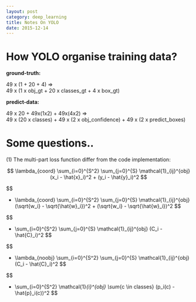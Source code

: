```yaml
---
layout: post
category: deep_learning
title: Notes On YOLO
date: 2015-12-14
---
```


# How YOLO organise training data?

**ground-truth:**

49 x (1 + 20 + 4) =>  <br />
  49 x (1 x obj_gt + 20 x classes_gt + 4 x box_gt)

**predict-data:**

49 x 20 + 49x(1x2) + 49x(4x2) =>  <br /> 
  49 x (20 x classes) + 49 x (2 x obj_confidence) + 49 x (2 x predict_boxes)
  
# Some questions..

(1) The multi-part loss function differ from the code implementation:

$$
\lambda_{coord} \sum_{i=0}^{S^2} \sum_{j=0}^{S} \mathcal{1}_{ij}^{obj} (x_i - \hat{x}_i)^2 + (y_i - \hat{y}_i)^2 
$$

$$
+ \lambda_{coord} \sum_{i=0}^{S^2} \sum_{j=0}^{S} \mathcal{1}_{ij}^{obj} (\sqrt{w_i} - \sqrt{\hat{w}_i})^2 + (\sqrt{w_i} - \sqrt{\hat{w}_i})^2
$$

$$
+ \sum_{i=0}^{S^2} \sum_{j=0}^{S} \mathcal{1}_{ij}^{obj} (C_i - \hat{C}_i)^2 
$$

$$
+ \lambda_{noobj} \sum_{i=0}^{S^2} \sum_{j=0}^{S} \mathcal{1}_{ij}^{obj} (C_i - \hat{C}_i)^2 
$$

$$
+ \sum_{i=0}^{S^2} \mathcal{1}_{i}^{obj} \sum_{c \in classes} (p_i(c) - \hat{p}_i(c))^2 
$$